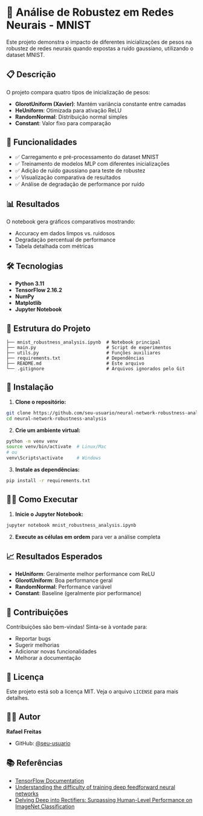 # 🔬 Análise de Robustez em Redes Neurais - MNIST

Este projeto demonstra o impacto de diferentes inicializações de pesos na robustez de redes neurais quando expostas a ruído gaussiano, utilizando o dataset MNIST.

## 📋 Descrição

O projeto compara quatro tipos de inicialização de pesos:
- **GlorotUniform (Xavier)**: Mantém variância constante entre camadas
- **HeUniform**: Otimizada para ativação ReLU
- **RandomNormal**: Distribuição normal simples
- **Constant**: Valor fixo para comparação

## 🚀 Funcionalidades

- ✅ Carregamento e pré-processamento do dataset MNIST
- ✅ Treinamento de modelos MLP com diferentes inicializações
- ✅ Adição de ruído gaussiano para teste de robustez
- ✅ Visualização comparativa de resultados
- ✅ Análise de degradação de performance por ruído

## 📊 Resultados

O notebook gera gráficos comparativos mostrando:
- Accuracy em dados limpos vs. ruidosos
- Degradação percentual de performance
- Tabela detalhada com métricas

## 🛠️ Tecnologias

- **Python 3.11**
- **TensorFlow 2.16.2**
- **NumPy**
- **Matplotlib**
- **Jupyter Notebook**

## 📁 Estrutura do Projeto

```
├── mnist_robustness_analysis.ipynb  # Notebook principal
├── main.py                          # Script de experimentos
├── utils.py                         # Funções auxiliares
├── requirements.txt                 # Dependências
├── README.md                        # Este arquivo
└── .gitignore                       # Arquivos ignorados pelo Git
```

## 🔧 Instalação

1. **Clone o repositório:**
```bash
git clone https://github.com/seu-usuario/neural-network-robustness-analysis.git
cd neural-network-robustness-analysis
```

2. **Crie um ambiente virtual:**
```bash
python -m venv venv
source venv/bin/activate  # Linux/Mac
# ou
venv\Scripts\activate     # Windows
```

3. **Instale as dependências:**
```bash
pip install -r requirements.txt
```

## 🏃‍♂️ Como Executar

1. **Inicie o Jupyter Notebook:**
```bash
jupyter notebook mnist_robustness_analysis.ipynb
```

2. **Execute as células em ordem** para ver a análise completa

## 📈 Resultados Esperados

- **HeUniform**: Geralmente melhor performance com ReLU
- **GlorotUniform**: Boa performance geral
- **RandomNormal**: Performance variável
- **Constant**: Baseline (geralmente pior performance)

## 🤝 Contribuições

Contribuições são bem-vindas! Sinta-se à vontade para:
- Reportar bugs
- Sugerir melhorias
- Adicionar novas funcionalidades
- Melhorar a documentação

## 📄 Licença

Este projeto está sob a licença MIT. Veja o arquivo `LICENSE` para mais detalhes.

## 👨‍💻 Autor

**Rafael Freitas**
- GitHub: [@seu-usuario](https://github.com/seu-usuario)

## 📚 Referências

- [TensorFlow Documentation](https://www.tensorflow.org/)
- [Understanding the difficulty of training deep feedforward neural networks](https://proceedings.mlr.press/v9/glorot10a.html)
- [Delving Deep into Rectifiers: Surpassing Human-Level Performance on ImageNet Classification](https://arxiv.org/abs/1502.01852)